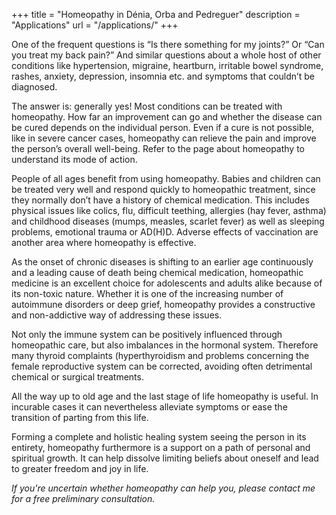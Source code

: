 +++
title = "Homeopathy in Dénia, Orba and Pedreguer"
description = "Applications"
url = "/applications/"
+++

One of the frequent questions is “Is there something for my joints?” Or “Can you treat my back pain?” And similar questions about a whole host of other conditions like hypertension, migraine, heartburn,  irritable bowel syndrome, rashes, anxiety, depression, insomnia etc. and symptoms that couldn’t be diagnosed.

The answer is: generally yes! Most conditions can be treated with homeopathy. How far an improvement can go and whether the disease can be cured depends on the individual person. Even if a cure is not possible, like in severe cancer cases, homeopathy can relieve the pain and improve the person’s overall well-being. Refer to the page about homeopathy to understand its mode of action.

People of all ages benefit from using homeopathy. Babies and children can be treated very well and respond quickly to homeopathic treatment, since they normally don’t have a history of chemical medication. This includes physical issues like colics, flu, difficult teething, allergies (hay fever, asthma) and childhood diseases (mumps, measles, scarlet fever) as well as sleeping problems, emotional trauma or AD(H)D. Adverse effects of vaccination are another area where homeopathy is effective.

As the onset of chronic diseases is shifting to an earlier age continuously and a leading cause of death being chemical medication, homeopathic medicine is an excellent choice for adolescents and adults alike because of its non-toxic nature. Whether it is one of the increasing number of autoimmune disorders or deep grief, homeopathy provides a constructive and non-addictive way of addressing these issues.

Not only the immune system can be positively influenced through homeopathic care, but also imbalances in the hormonal system. Therefore many thyroid complaints (hyperthyroidism and problems concerning the female reproductive system can be corrected, avoiding often detrimental chemical or surgical treatments.

All the way up to old age and the last stage of life homeopathy is useful. In incurable cases it can nevertheless alleviate symptoms or ease the transition of parting from this life.

Forming a complete and holistic healing system seeing the person in its entirety, homeopathy furthermore is a support on a path of personal and spiritual growth. It can help dissolve limiting beliefs about oneself and lead to greater freedom and joy in life.

_If you're uncertain whether homeopathy can help you, please contact me for a free preliminary consultation._
